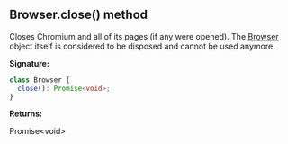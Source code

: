## Browser.close() method

Closes Chromium and all of its pages (if any were opened). The [Browser](./puppeteer.browser.md) object itself is considered to be disposed and cannot be used anymore.

**Signature:**

```typescript
class Browser {
  close(): Promise<void>;
}
```

**Returns:**

Promise&lt;void&gt;
